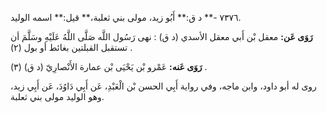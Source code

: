 ٧٣٧٦ -** د ق:** أَبُو زيد، مولى بني ثعلبة،** قيل:** اسمه الوليد.

**رَوَى عَن:** معقل بْن أَبي معقل الأسدي (د ق) : نهى رَسُول اللَّه صَلَّى اللَّهُ عَلَيْهِ وسَلَّمَ أن تستقبل القبلتين بغائط أو بول (٢) .

**رَوَى عَنه:** عَمْرو بْن يَحْيَى بْن عمارة الأَنْصارِيّ (د ق) (٣) .

روى له أبو داود، وابن ماجه، وفي رواية أَبِي الحسن بْن الْعَبْدِ، عَن أَبِي دَاوُدَ، عَن أَبِي زيد، وهو الوليد مولى بني ثعلبة.